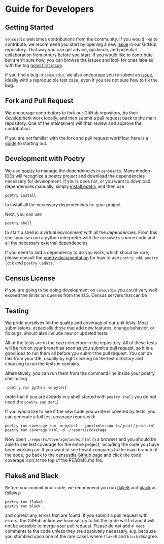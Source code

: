 # Guide for Developers

## Getting Started

`censusdis` welcomes contributions from the community. 
If you would like to contribute, we recommend you start
by opening a new 
[issue](https://github.com/vengroff/censusdis/issues)
in our GitHub repository. That way you can get advice, 
guidance, and potential collaboration from others before 
you start. If you would like to contribute but aren't
sure how, you can browse the issues and look for
ones labeled with the tag 
[good first issue](https://github.com/vengroff/censusdis/issues?q=is%3Aissue+is%3Aopen+label%3A%22good+first+issue%22).

If you find a bug in `censusdis`, we also encourage
you to submit an [issue](https://github.com/vengroff/censusdis/issues),
ideally with a reproducible test case, even if you
are not sure how to fix the bug.

## Fork and Pull Request

We encourage contributors to fork our GitHub repository,
do their development work locally, and then submit a 
pull request back to the main repository. One of the 
maintainers will then review and approve the contribution.

If you are not familiar with the fork and pull request
workflow, here is a 
[guide](https://gist.github.com/Chaser324/ce0505fbed06b947d962)
to starting out.

## Development with Poetry

We use [poetry](https://python-poetry.org/) to manage the dependencies
in `censusdis`. Many modern IDEs will recognize a 
poetry project and download the dependencies necessary
for development. If yours does not, or you want to 
download dependencies manually, simply
[install poetry](https://python-poetry.org/docs/#installation)
and then use
```shell
poetry install
```
to install all the necessary dependencies for your project.

Next, you can use
```shell
poetry shell
```
to start a shell in a virtual environment with all 
the dependencies. From this shell you can run
a python interpreter with the `censusdis` source
code and all the necessary external dependencies.

If you need to
add a dependency to do you work, which shoud be 
rare, please consult the 
[poetry documentation](https://python-poetry.org/docs/)
for
how to use `poetry add`, `poetry lock` and `poetry update`.

## Census License

If you are going to be doing development on `censusdis`
you could very well exceed the limits on queries from
the U.S. Census servers that can be 

## Testing

We pride ourselves on the quality and coverage of our
unit tests. Most submissions, especially those that
add new features, change behavior, or fix bugs, should
also include new or updated tests.

All of the tests are in the `tests` directory in the
repository. All of these tests will be run on your
branch as soon as you submit a pull request, so it is
a good idea to run them all before you submit the
pull request. You can do this from your IDE, usually
by right clicking on the test directory and choosing
to run the tests in contains.

Alternatively, you can run them from the command line
inside your poetry shell using 

```shell
 poetry run python -m pytest
```

(note that if you are already in a shell started with
`poetry shell` you do not need the `poetry run` part.)

If you would like to see if the new code you wrote is
covered by tests, you can generate a full test coverage
report with

```shell
poetry run coverage run -m pytest --junitxml=reports/junit/junit.xml
poetry run coverage html -d ./reports/coverage 
```

Now open `./reports/coverage/index.html` in a browser
and you should be able to see test coverage for the
entire project, including the code you have been
working on. If you want to see how it compares to
the main branch of the code, go back to the 
[censusdis Github page](https://github.com/vengroff/censusdis) 
and click the code coverage
icon at the top of the README.md file.

## Flake8 and Black

Before you commit your code, we recommend you run
[flake8](https://flake8.pycqa.org/en/latest/)
and 
[black](https://black.readthedocs.io/en/stable/)
as follows:

```shell
poetry run flake8 .
poetry run black .
```

and correct any errors that are found. If you submit
a pull request with errors, the GitHub action we have
set up to lint the code will fail and it will not be
possible to merge your pull request. Please do not
add `# noqa` comments to the code unless they are 
absolutely necessary, e.g. because you stumbled upon
one of the rare cases where `flake8` and `black`
disagree.
